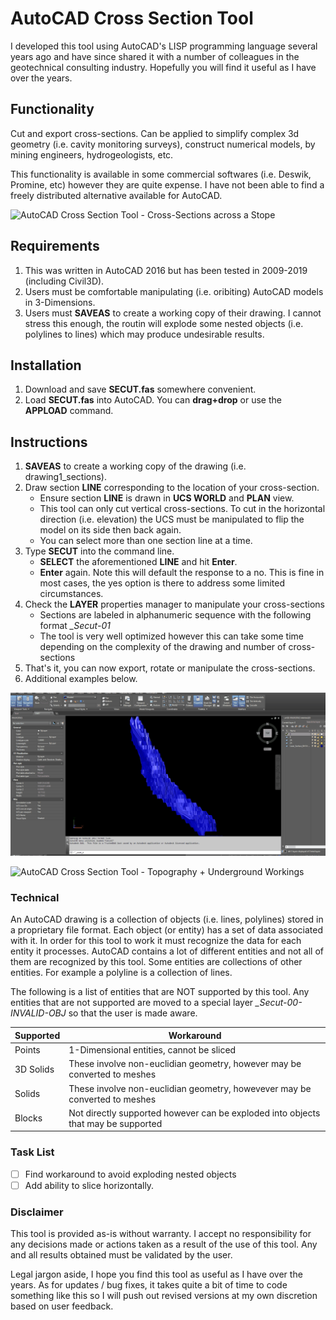 # AutoCAD Cross Section Tool
I developed this tool using AutoCAD's LISP programming language several years ago and have since shared it with a number of colleagues in the geotechnical consulting industry. Hopefully you will find it useful as I have over the years.

## Functionality
Cut and export cross-sections. Can be applied to simplify complex 3d geometry (i.e. cavity monitoring surveys), construct numerical models, by mining engineers, hydrogeologists, etc.

This functionality is available in some commercial softwares (i.e. Deswik, Promine, etc) however they are quite expense. I have not been able to find a freely distributed alternative available for AutoCAD.

![AutoCAD Cross Section Tool - Cross-Sections across a Stope](https://github.com/akatragjini/autocad-cross_section_tool/blob/master/README/Example_1.gif)


## Requirements
1. This was written in AutoCAD 2016 but has been tested in 2009-2019 (including Civil3D).
2. Users must be comfortable manipulating (i.e. oribiting) AutoCAD models in 3-Dimensions.
3. Users must **SAVEAS** to create a working copy of their drawing. I cannot stress this enough, the routin will explode some nested objects (i.e. polylines to lines) which may produce undesirable results.

## Installation
1. Download and save **SECUT.fas** somewhere convenient. 
2. Load **SECUT.fas** into AutoCAD. You can **drag+drop** or use the **APPLOAD** command.

## Instructions
1. **SAVEAS** to create a working copy of the drawing (i.e. drawing1_sections).
2. Draw section **LINE** corresponding to the location of your cross-section.
     - Ensure section **LINE** is drawn in **UCS WORLD** and **PLAN** view.
     - This tool can only cut vertical cross-sections. To cut in the horizontal direction (i.e. elevation) the UCS must be manipulated to flip the model on its side then back again.
     - You can select more than one section line at a time.
3. Type **SECUT** into the command line.
     - **SELECT** the aforementioned **LINE** and hit **Enter**.
     - **Enter** again. Note this will default the response to a no. This is fine in most cases, the yes option is there to address some limited circumstances.
4. Check the **LAYER** properties manager to manipulate your cross-sections
     - Sections are labeled in alphanumeric sequence with the following format *_Secut-01*
     - The tool is very well optimized however this can take some time depending on the complexity of the drawing and number of cross-sections
5. That's it, you can now export, rotate or manipulate the cross-sections.
6. Additional examples below.

![AutoCAD Cross Section Tool - Cavity Monitoring Survey](https://github.com/akatragjini/autocad-cross_section_tool/blob/master/README/Example_2.gif)

![AutoCAD Cross Section Tool - Topography + Underground Workings](https://github.com/akatragjini/autocad-cross_section_tool/blob/master/README/Example_3.gif)


### Technical 
An AutoCAD drawing is a collection of objects (i.e. lines, polylines) stored in a proprietary file format. Each object (or entity) has a set of data associated with it. In order for this tool to work it must recognize the data for each entity it processes. AutoCAD contains a lot of different entities and not all of them are recognized by this tool. Some entities are collections of other entities. For example a polyline is a collection of lines. 

The following is a list of entities that are NOT supported by this tool. Any entities that are not supported are moved to a special layer *_Secut-00-INVALID-OBJ* so that the user is made aware.

| Supported | Workaround |
| --- | --- |
| Points | 1-Dimensional entities, cannot be sliced |
| 3D Solids | These involve non-euclidian geometry, however may be converted to meshes |
| Solids | These involve non-euclidian geometry, howevever may be converted to meshes  |
| Blocks | Not directly supported however can be exploded into objects that may be supported  |
    

### Task List

- [ ] Find workaround to avoid exploding nested objects
- [ ] Add ability to slice horizontally.

### Disclaimer

This tool is provided as-is without warranty. I accept no responsibility for any decisions made or actions taken as a result of the use of this tool. Any and all results obtained must be validated by the user.

Legal jargon aside, I hope you find this tool as useful as I have over the years. As for updates / bug fixes, it takes quite a bit of time to code something like this so I will push out revised versions at my own discretion based on user feedback.   
